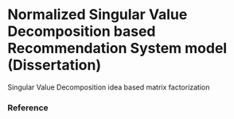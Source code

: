 # Normalized Singular Value Decomposition based Recommendation System model (Dissertation)

Singular Value Decomposition idea based matrix factorization

### Reference
 
 
